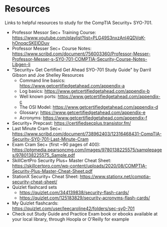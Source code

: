 # Resources

Links to helpful resources to study for the CompTIA Security+ SYO-701.
- Professor Messor Sec+ Training Course: https://www.youtube.com/playlist?list=PLG49S3nxzAnl4QDVqK-hOnoqcSKEIDDuv
- Professor Messer Sec+ Course Notes: https://www.scribd.com/document/756003360/Professor-Messer-Professor-Messer-s-SY0-701-COMPTIA-Security-Course-Notes-Libgen-li
- "Security+ Get Certified Get Ahead SYO-701 Study Guide" by Darril Gibson and Joe Shelley Resources
  - Command line basics: https://www.getcertifiedgetahead.com/appendix-a
  - Log basics: https://www.getcertifiedgetahead.com/appendix-b
  - Well known ports: https://www.getcertifiedgetahead.com/appendix-c
  - The OSI Model: https://www.getcertifiedgetahead.com/appendix-d
  - Glossary: https://www.getcertifiedgetahead.com/appendix-e
  - Acronyms: https://www.getcertifiedgetahead.com/appendix-f
- Security+ Prepcast: https://certifiedsecplus.transistor.fm/ 
- Last Minute Cram Sec+: https://www.scribd.com/document/738962403/12316468431-CompTIA-Security-SY0-701-Last-Minute-Cram
- Exam Cram Sec+ (first ~90 pages of 400): https://ptgmedia.pearsoncmg.com/images/9780138225575/samplepages/9780138225575_Sample.pdf
- SkillCertPro Security Plus+ Master Cheat Sheet: https://skillcertpro.com/wp-content/uploads/2020/08/COMPTIA-Security-Plus-Master-Cheat-Sheet.pdf
- StationX Security+ Cheat Sheet: https://www.stationx.net/comptia-security-cheat-sheet/ 
- Quizlet flashcard sets
  - https://quizlet.com/344139838/security-flash-cards/ 
  - https://quizlet.com/125183829/security-acronyms-flash-cards/ 
- My Quizlet flashcards: https://quizlet.com/user/leecaroline42/folders/sec-sy0-701
- Check out Study Guide and Practice Exam book or ebooks available at your local library, through Hoopla or O'Reilly for example
